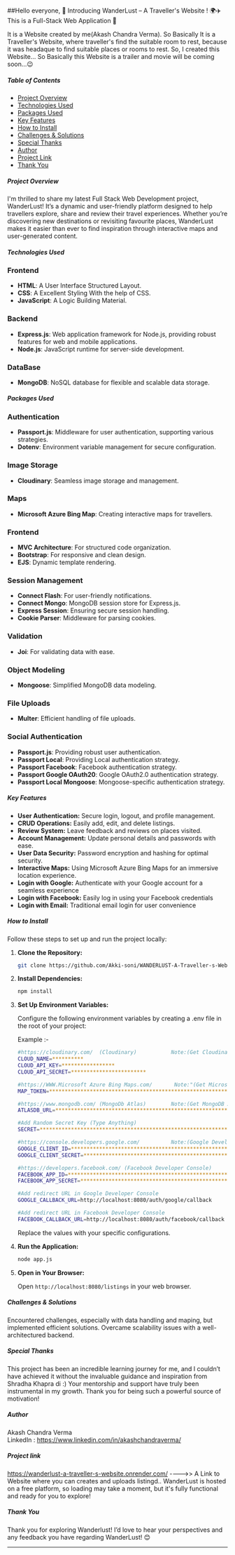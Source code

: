 ##Hello everyone,
                                                       🚀 Introducing WanderLust – A Traveller's Website ! 🌍✈️
                                                                This is a Full-Stack Web Application 🚀

It is a Website created by me(Akash Chandra Verma). So Basically It is a Traveller's Website, where traveller's find the suitable room to rest, because it was headaque to find suitable places or rooms to rest. So, I created this Website... So Basically this Website is a trailer and movie will be coming soon...😉

##### Table of Contents #####

-   [Project Overview](#project-overview)
-   [Technologies Used](#technologies-used)
-   [Packages Used](#packages-used)
-   [Key Features](#key-features)
-   [How to Install](#how-to-install)
-   [Challenges & Solutions](#challenges--solutions)
-   [Special Thanks](#special-thanks)
-   [Author](#author)
-   [Project Link](#project-link)
-   [Thank You](#thank-you)

##### Project Overview #####

I'm thrilled to share my latest Full Stack Web Development project, WanderLust! It’s a dynamic and user-friendly platform designed to help travellers explore, share and review their travel experiences. Whether you’re discovering new destinations or revisiting favourite places, WanderLust makes it easier than ever to find inspiration through interactive maps and user-generated content.

##### Technologies Used #####

### Frontend

-    **HTML**: A User Interface Structured Layout.
-    **CSS**: A Excellent Styling With the help of CSS.
-    **JavaScript**: A Logic Building Material.

### Backend

-   **Express.js**: Web application framework for Node.js, providing robust features for web and mobile applications.
-   **Node.js**: JavaScript runtime for server-side development.

### DataBase

-   **MongoDB**: NoSQL database for flexible and scalable data storage.

##### Packages Used #####

### Authentication

-   **Passport.js**: Middleware for user authentication, supporting various strategies.
-   **Dotenv**: Environment variable management for secure configuration.

### Image Storage

-   **Cloudinary**: Seamless image storage and management.

### Maps

-   **Microsoft Azure Bing Map**: Creating interactive maps for travellers.

### Frontend

-   **MVC Architecture**: For structured code organization.
-   **Bootstrap**: For responsive and clean design.
-   **EJS**: Dynamic template rendering.

### Session Management

-   **Connect Flash**: For user-friendly notifications.
-   **Connect Mongo**: MongoDB session store for Express.js.
-   **Express Session**: Ensuring secure session handling.
-   **Cookie Parser**: Middleware for parsing cookies.

### Validation

-   **Joi**: For validating data with ease.

### Object Modeling

-   **Mongoose**: Simplified MongoDB data modeling.

### File Uploads

-   **Multer**: Efficient handling of file uploads.

### Social Authentication

-   **Passport.js**: Providing robust user authentication.
-   **Passport Local**: Providing Local authentication strategy.
-   **Passport Facebook**: Facebook authentication strategy.
-   **Passport Google OAuth20**: Google OAuth2.0 authentication strategy.
-   **Passport Local Mongoose**: Mongoose-specific authentication strategy.

##### Key Features #####

-   **User Authentication:** Secure login, logout, and profile management. 
-   **CRUD Operations:** Easily add, edit, and delete listings. 
-   **Review System:** Leave feedback and reviews on places visited.
-   **Account Management:** Update personal details and passwords with ease.
-   **User Data Security:** Password encryption and hashing for optimal security. 
-   **Interactive Maps:** Using Microsoft Azure Bing Maps for an immersive location experience.
-   **Login with Google:** Authenticate with your Google account for a seamless experience
-   **Login with Facebook:** Easily log in using your Facebook credentials
-   **Login with Email:** Traditional email login for user convenience

##### How to Install #####

Follow these steps to set up and run the project locally:

1.  **Clone the Repository:**

    ```bash
    git clone https://github.com/Akki-soni/WANDERLUST-A-Traveller-s-Website.git
    ```

2.  **Install Dependencies:**

    ```bash
    npm install
    ```

3.  **Set Up Environment Variables:**

    Configure the following environment variables by creating a .env file in the root of your project:

    Example :-

    ```bash
    #https://cloudinary.com/  (Cloudinary)           Note:(Get Cloudinary Api key)
    CLOUD_NAME=**********
    CLOUD_API_KEY=*****************
    CLOUD_API_SECRET=************************

    #https://WWW.Microsoft Azure Bing Maps.com/       Note:"(Get Microsoft Azure Bing Maps Api Key)
    MAP_TOKEN=********************************************************************************

    #https://www.mongodb.com/ (MongoDb Atlas)        Note:(Get MongoDB Atlas Api key)
    ATLASDB_URL=****************************************************************************************

    #Add Random Secret Key (Type Anything)
    SECRET=***************************************************************************

    #https://console.developers.google.com/          Note:(Google Developer Console) (Get Google ID And SECTRET Key)
    GOOGLE_CLIENT_ID=*******************************************************************
    GOOGLE_CLIENT_SECRET=**********************************************

    #https://developers.facebook.com/ (Facebook Developer Console)        Note:(Get Facebook ID And SECTRET Key)
    FACEBOOK_APP_ID=*******************************************************************
    FACEBOOK_APP_SECRET=****************************************************************************

    #Add redirect URL in Google Developer Console
    GOOGLE_CALLBACK_URL=http://localhost:8080/auth/google/callback

    #Add redirect URL in Facebook Developer Console
    FACEBOOK_CALLBACK_URL=http://localhost:8080/auth/facebook/callback

    ```

    Replace the values with your specific configurations.

4.  **Run the Application:**

    ```bash
    node app.js
    ```

5.  **Open in Your Browser:**

    Open `http://localhost:8080/listings` in your web browser.

##### Challenges & Solutions #####

Encountered challenges, especially with data handling and maping, but implemented efficient solutions. Overcame scalability issues with a well-architectured backend.

##### Special Thanks #####

This project has been an incredible learning journey for me, and I couldn’t have achieved it without the invaluable guidance and inspiration from Shradha Khapra di :) Your mentorship and support have truly been instrumental in my growth. Thank you for being such a powerful source of motivation!

##### Author #####

Akash Chandra Verma \
LinkedIn : https://www.linkedin.com/in/akashchandraverma/

##### Project link #####
https://wanderlust-a-traveller-s-website.onrender.com/  ---->>  A Link to Website where you can creates and uploads listingd..
WanderLust is hosted on a free platform, so loading may take a moment, but it's fully functional and ready for you to explore!

##### Thank You #####

Thank you for exploring Wanderlust! I’d love to hear your perspectives and any feedback you have regarding WanderLust! 😊

---

